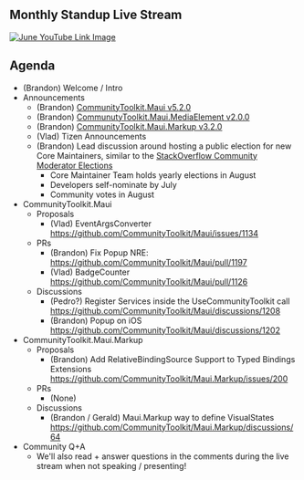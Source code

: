 ## Monthly Standup Live Stream

[![June YouTube Link Image](https://github.com/CommunityToolkit/Maui/assets/13558917/9d483394-51e8-484a-a758-77a598d12e33)](https://www.youtube.com/watch?v=nrJc5lLN2gM)


## Agenda

- (Brandon) Welcome / Intro
- Announcements
  - (Brandon) [CommunityToolkit.Maui v5.2.0](https://github.com/CommunityToolkit/Maui/releases/tag/5.2.0)
  - (Brandon) [CommunutyToolkit.Maui.MediaElement v2.0.0](https://github.com/CommunityToolkit/Maui/releases/tag/2.0.0-mediaelement)
  - (Brandon) [CommunityToolkit.Maui.Markup v3.2.0](https://github.com/CommunityToolkit/Maui.Markup/releases/tag/3.2.0)
  - (Vlad) Tizen Announcements
  - (Brandon) Lead discussion around hosting a public election for new Core Maintainers, similar to the [StackOverflow Community Moderator Elections](https://stackoverflow.com/election)
    - Core Maintainer Team holds yearly elections in August
    - Developers self-nominate by July
    - Community votes in August
- CommunityToolkit.Maui
  - Proposals
    - (Vlad) EventArgsConverter https://github.com/CommunityToolkit/Maui/issues/1134
  - PRs
    - (Brandon) Fix Popup NRE: https://github.com/CommunityToolkit/Maui/pull/1197
    - (Vlad) BadgeCounter https://github.com/CommunityToolkit/Maui/pull/1126
  - Discussions
    - (Pedro?) Register Services inside the UseCommunityToolkit call https://github.com/CommunityToolkit/Maui/discussions/1208
    - (Brandon) Popup on iOS https://github.com/CommunityToolkit/Maui/discussions/1202
- CommunityToolkit.Maui.Markup
  - Proposals
    - (Brandon) Add RelativeBindingSource Support to Typed Bindings Extensions https://github.com/CommunityToolkit/Maui.Markup/issues/200
  - PRs
    - (None)
  - Discussions
    - (Brandon / Gerald) Maui.Markup way to define VisualStates https://github.com/CommunityToolkit/Maui.Markup/discussions/64
- Community Q+A
  - We'll also read + answer questions in the comments during the live stream when not speaking / presenting!